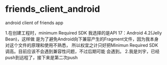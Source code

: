 friends_client_android
======================

android client of friends app

1.在创建工程时，minimum Required SDK 我选择的是API 17：Android 4.2(Jelly Bean)，这样做
  是为了避免Android向下兼容产生的Fragment文件，因为我本身对这个文件的原理和使用不熟悉，  所以权宜之计只好把Minimun Required SDK调高。目前应该不会遇到兼容性问题，不过后期可能
  会遇到。
 2.我是刘宇，已经push到远程了，接下来是第二次push
